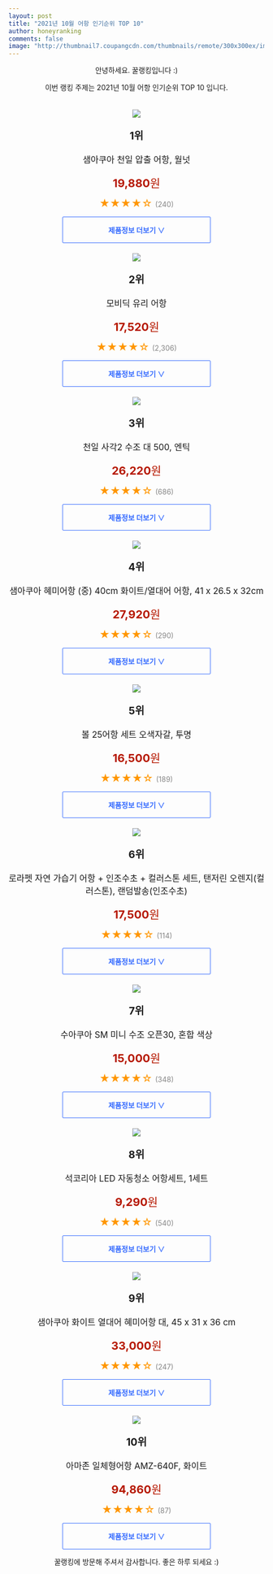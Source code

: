 ```yaml
--- 
layout: post 
title: "2021년 10월 어항 인기순위 TOP 10" 
author: honeyranking 
comments: false 
image: "http://thumbnail7.coupangcdn.com/thumbnails/remote/300x300ex/image/retail/images/2020/02/21/10/2/43b033d1-9dce-49bb-b041-e234bf68887d.jpg" 
--- 
```

<p style="text-align: center;">안녕하세요. 꿀랭킹입니다 :)</p> <p style="text-align: center;">이번 랭킹 주제는 2021년 10월 어항 인기순위 TOP 10 입니다.</p><center><img src="http://thumbnail7.coupangcdn.com/thumbnails/remote/300x300ex/image/retail/images/2020/02/21/10/2/43b033d1-9dce-49bb-b041-e234bf68887d.jpg" style="margin-top:20px" /></center> <p style="text-align: center; font-size: 20px"><b>1위</b></p> <p style="text-align: center; font-size: 17px">샘아쿠아 천일 압출 어항, 월넛</p> <p style="text-align: center;"><span style="color: #b61800; font-size: 22px;"><b>19,880</b>원</span></p> <p style="text-align: center;"><span style="color: #ff9600; font-size: 20px;">★★★★☆ </span><span style="color: #878787;">(240)</span></p> <center><a href="https://coupa.ng/b87V6L"> <div style="font-size: 14px; display: inline-block; padding: 15px 90px; color: #346aff; border-radius: 2px; border: 1px solid #346aff; cursor: pointer;"><b>제품정보 더보기 &or;</b></div> </a></center><center><img src="http://thumbnail6.coupangcdn.com/thumbnails/remote/300x300ex/image/product/image/vendoritem/2018/11/13/3560404081/f24cf399-4861-440b-8a56-a50d342df802.jpg" style="margin-top:20px" /></center> <p style="text-align: center; font-size: 20px"><b>2위</b></p> <p style="text-align: center; font-size: 17px">모비딕 유리 어항</p> <p style="text-align: center;"><span style="color: #b61800; font-size: 22px;"><b>17,520</b>원</span></p> <p style="text-align: center;"><span style="color: #ff9600; font-size: 20px;">★★★★☆ </span><span style="color: #878787;">(2,306)</span></p> <center><a href="https://coupa.ng/b87V6O"> <div style="font-size: 14px; display: inline-block; padding: 15px 90px; color: #346aff; border-radius: 2px; border: 1px solid #346aff; cursor: pointer;"><b>제품정보 더보기 &or;</b></div> </a></center><center><img src="http://thumbnail6.coupangcdn.com/thumbnails/remote/300x300ex/image/product/image/vendoritem/2017/11/10/3032887192/d8384ecc-468e-4901-9944-fd57b9b72a51.jpg" style="margin-top:20px" /></center> <p style="text-align: center; font-size: 20px"><b>3위</b></p> <p style="text-align: center; font-size: 17px">천일 사각2 수조 대 500, 엔틱</p> <p style="text-align: center;"><span style="color: #b61800; font-size: 22px;"><b>26,220</b>원</span></p> <p style="text-align: center;"><span style="color: #ff9600; font-size: 20px;">★★★★☆ </span><span style="color: #878787;">(686)</span></p> <center><a href="https://coupa.ng/b87V6P"> <div style="font-size: 14px; display: inline-block; padding: 15px 90px; color: #346aff; border-radius: 2px; border: 1px solid #346aff; cursor: pointer;"><b>제품정보 더보기 &or;</b></div> </a></center><center><img src="http://thumbnail6.coupangcdn.com/thumbnails/remote/300x300ex/image/rs_quotation_api/tsnohj1s/d40eedae69ab427faff9e2e2cdbe5f2f.jpg" style="margin-top:20px" /></center> <p style="text-align: center; font-size: 20px"><b>4위</b></p> <p style="text-align: center; font-size: 17px">샘아쿠아 혜미어항 (중) 40cm 화이트/열대어 어항, 41 x 26.5 x 32cm</p> <p style="text-align: center;"><span style="color: #b61800; font-size: 22px;"><b>27,920</b>원</span></p> <p style="text-align: center;"><span style="color: #ff9600; font-size: 20px;">★★★★☆ </span><span style="color: #878787;">(290)</span></p> <center><a href="https://coupa.ng/b87V6R"> <div style="font-size: 14px; display: inline-block; padding: 15px 90px; color: #346aff; border-radius: 2px; border: 1px solid #346aff; cursor: pointer;"><b>제품정보 더보기 &or;</b></div> </a></center><center><img src="http://thumbnail8.coupangcdn.com/thumbnails/remote/300x300ex/image/retail/images/2020/05/11/10/8/2f3c4c4b-4a6f-4c3f-b327-34826f2199ee.jpg" style="margin-top:20px" /></center> <p style="text-align: center; font-size: 20px"><b>5위</b></p> <p style="text-align: center; font-size: 17px">볼 25어항 세트 오색자갈, 투명</p> <p style="text-align: center;"><span style="color: #b61800; font-size: 22px;"><b>16,500</b>원</span></p> <p style="text-align: center;"><span style="color: #ff9600; font-size: 20px;">★★★★☆ </span><span style="color: #878787;">(189)</span></p> <center><a href="https://coupa.ng/b87V6T"> <div style="font-size: 14px; display: inline-block; padding: 15px 90px; color: #346aff; border-radius: 2px; border: 1px solid #346aff; cursor: pointer;"><b>제품정보 더보기 &or;</b></div> </a></center><center><img src="http://thumbnail9.coupangcdn.com/thumbnails/remote/300x300ex/image/rs_quotation_api/wase3wvm/918f6f24ab5c4a1ca497030aab773d52.jpg" style="margin-top:20px" /></center> <p style="text-align: center; font-size: 20px"><b>6위</b></p> <p style="text-align: center; font-size: 17px">로라펫 자연 가습기 어항 + 인조수초 + 컬러스톤 세트, 탠저린 오렌지(컬러스톤), 랜덤발송(인조수초)</p> <p style="text-align: center;"><span style="color: #b61800; font-size: 22px;"><b>17,500</b>원</span></p> <p style="text-align: center;"><span style="color: #ff9600; font-size: 20px;">★★★★☆ </span><span style="color: #878787;">(114)</span></p> <center><a href="https://coupa.ng/b87V6W"> <div style="font-size: 14px; display: inline-block; padding: 15px 90px; color: #346aff; border-radius: 2px; border: 1px solid #346aff; cursor: pointer;"><b>제품정보 더보기 &or;</b></div> </a></center><center><img src="http://thumbnail8.coupangcdn.com/thumbnails/remote/300x300ex/image/product/image/vendoritem/2019/02/22/3648200353/3003a1a2-ed8d-4ab5-a6ab-3cdceb0631f4.jpg" style="margin-top:20px" /></center> <p style="text-align: center; font-size: 20px"><b>7위</b></p> <p style="text-align: center; font-size: 17px">수아쿠아 SM 미니 수조 오픈30, 혼합 색상</p> <p style="text-align: center;"><span style="color: #b61800; font-size: 22px;"><b>15,000</b>원</span></p> <p style="text-align: center;"><span style="color: #ff9600; font-size: 20px;">★★★★☆ </span><span style="color: #878787;">(348)</span></p> <center><a href="https://coupa.ng/b87V6X"> <div style="font-size: 14px; display: inline-block; padding: 15px 90px; color: #346aff; border-radius: 2px; border: 1px solid #346aff; cursor: pointer;"><b>제품정보 더보기 &or;</b></div> </a></center><center><img src="http://thumbnail9.coupangcdn.com/thumbnails/remote/300x300ex/image/retail/images/2019/04/09/14/6/b3404413-0c80-4b98-9342-3cade15c4173.jpg" style="margin-top:20px" /></center> <p style="text-align: center; font-size: 20px"><b>8위</b></p> <p style="text-align: center; font-size: 17px">석코리아 LED 자동청소 어항세트, 1세트</p> <p style="text-align: center;"><span style="color: #b61800; font-size: 22px;"><b>9,290</b>원</span></p> <p style="text-align: center;"><span style="color: #ff9600; font-size: 20px;">★★★★☆ </span><span style="color: #878787;">(540)</span></p> <center><a href="https://coupa.ng/b87V6Y"> <div style="font-size: 14px; display: inline-block; padding: 15px 90px; color: #346aff; border-radius: 2px; border: 1px solid #346aff; cursor: pointer;"><b>제품정보 더보기 &or;</b></div> </a></center><center><img src="http://thumbnail6.coupangcdn.com/thumbnails/remote/300x300ex/image/rs_quotation_api/najsefvc/e250ae0bc2ce4c779317faf0c8a72c92.jpg" style="margin-top:20px" /></center> <p style="text-align: center; font-size: 20px"><b>9위</b></p> <p style="text-align: center; font-size: 17px">샘아쿠아 화이트 열대어 혜미어항 대, 45 x 31 x 36 cm</p> <p style="text-align: center;"><span style="color: #b61800; font-size: 22px;"><b>33,000</b>원</span></p> <p style="text-align: center;"><span style="color: #ff9600; font-size: 20px;">★★★★☆ </span><span style="color: #878787;">(247)</span></p> <center><a href="https://coupa.ng/b87V60"> <div style="font-size: 14px; display: inline-block; padding: 15px 90px; color: #346aff; border-radius: 2px; border: 1px solid #346aff; cursor: pointer;"><b>제품정보 더보기 &or;</b></div> </a></center><center><img src="http://thumbnail9.coupangcdn.com/thumbnails/remote/300x300ex/image/retail/images/2019/08/21/13/1/6af406b2-662a-4aa7-82a5-1f28f2e3f775.jpg" style="margin-top:20px" /></center> <p style="text-align: center; font-size: 20px"><b>10위</b></p> <p style="text-align: center; font-size: 17px">아마존 일체형어항 AMZ-640F, 화이트</p> <p style="text-align: center;"><span style="color: #b61800; font-size: 22px;"><b>94,860</b>원</span></p> <p style="text-align: center;"><span style="color: #ff9600; font-size: 20px;">★★★★☆ </span><span style="color: #878787;">(87)</span></p> <center><a href="https://coupa.ng/b87V61"> <div style="font-size: 14px; display: inline-block; padding: 15px 90px; color: #346aff; border-radius: 2px; border: 1px solid #346aff; cursor: pointer;"><b>제품정보 더보기 &or;</b></div> </a></center> <p style="text-align: center;">꿀랭킹에 방문해 주셔서 감사합니다. 좋은 하루 되세요 :)</p>
